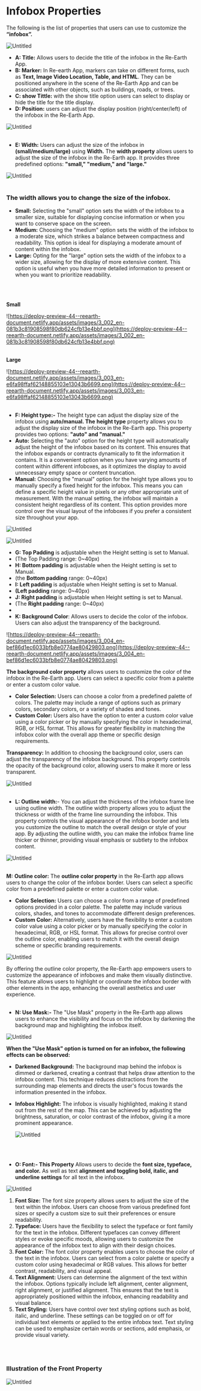 # Infobox Properties

The following is the list of properties that users can use to customize the **“infobox”.**

![Untitled](Infobox%20Properties%20cbe5ddc866c84903b41d55c0c1b24660/Untitled.png)

- **A: Title:** Allows users to decide the title of the infobox in the Re-Earth App.
- **B: Marker:** In Re-earth App, markers can take on different forms, such as **Text, Image Video Location, Table, and HTML**. They can be positioned anywhere in the scene of the Re-Earth App and can be associated with other objects, such as buildings, roads, or trees.
- **C: show Tittle:** with the show title option users can select to display or hide the title for the title display.
- **D: Position:** users can adjust the display position (right/center/left) of the infobox in the Re-Earth App.

![Untitled](Infobox%20Properties%20cbe5ddc866c84903b41d55c0c1b24660/Untitled%201.png)
<br>
<br>

- **E: Width:** Users can adjust the size of the infobox in **(small/medium/large)** using **Width.** The **width property** allows users to adjust the size of the infobox in the Re-Earth app. It provides three predefined options: **"small," "medium," and "large."**

![Untitled](Infobox%20Properties%20cbe5ddc866c84903b41d55c0c1b24660/Untitled%202.png)
<br>
<br>

### The width allows you to change the size of the infobox.

- **Small:** Selecting the "small" option sets the width of the infobox to a smaller size, suitable for displaying concise information or when you want to conserve space on the screen.
- **Medium:** Choosing the "medium" option sets the width of the infobox to a moderate size, which strikes a balance between compactness and readability. This option is ideal for displaying a moderate amount of content within the infobox.
- **Large:** Opting for the "large" option sets the width of the infobox to a wider size, allowing for the display of more extensive content. This option is useful when you have more detailed information to present or when you want to prioritize readability.
<br>
<br>

**Small**

![https://deploy-preview-44--reearth-document.netlify.app/assets/images/3_002_en-081b3c81908598f80db624cfb13e4bbf.png](https://deploy-preview-44--reearth-document.netlify.app/assets/images/3_002_en-081b3c81908598f80db624cfb13e4bbf.png)
<br>
<br>

**Large**

![https://deploy-preview-44--reearth-document.netlify.app/assets/images/3_003_en-e6fa98ffaf62148855103e13043b6699.png](https://deploy-preview-44--reearth-document.netlify.app/assets/images/3_003_en-e6fa98ffaf62148855103e13043b6699.png)
<br>
<br>

- **F: Height type:-**  The height type can adjust the display size of the infobox using **auto/manual. The** **height type** property allows you to adjust the display size of the infobox in the Re-Earth app. This property provides two options: **"auto" and "manual."**
- **Auto:** Selecting the "auto" option for the height type will automatically adjust the height of the infobox based on its content. This ensures that the infobox expands or contracts dynamically to fit the information it contains. It is a convenient option when you have varying amounts of content within different infoboxes, as it optimizes the display to avoid unnecessary empty space or content truncation.
- **Manual:** Choosing the "manual" option for the height type allows you to manually specify a fixed height for the infobox. This means you can define a specific height value in pixels or any other appropriate unit of measurement. With the manual setting, the infobox will maintain a consistent height regardless of its content. This option provides more control over the visual layout of the infoboxes if you prefer a consistent size throughout your app.

![Untitled](Infobox%20Properties%20cbe5ddc866c84903b41d55c0c1b24660/Untitled%203.png)

![Untitled](Infobox%20Properties%20cbe5ddc866c84903b41d55c0c1b24660/Untitled%204.png)

- **G: Top Padding** is adjustable when the Height setting is set to Manual.
- (The Top Padding range: 0~40px)
- **H: Bottom padding**  is adjustable when the Height setting is set to Manual.
- (the **Bottom padding** range: 0~40px)
- **I: Left padding** is adjustable when Height setting is set to Manual.
- **(Left padding** range: 0~40px)
- **J: Right padding** is adjustable when Height setting is set to Manual.
- (The **Right padding** range: 0~40px)
- 
- **K: Background Color**: Allows users to decide the color of the infobox. Users can also adjust the transparency of the background.

![https://deploy-preview-44--reearth-document.netlify.app/assets/images/3_004_en-bef86d1ec6033bfb8e0774ae80429803.png](https://deploy-preview-44--reearth-document.netlify.app/assets/images/3_004_en-bef86d1ec6033bfb8e0774ae80429803.png)

**The background color property** allows users to customize the color of the infobox in the Re-Earth app. Users can select a specific color from a palette or enter a custom color value.

- **Color Selection:** Users can choose a color from a predefined palette of colors. The palette may include a range of options such as primary colors, secondary colors, or a variety of shades and tones.
- **Custom Color:** Users also have the option to enter a custom color value using a color picker or by manually specifying the color in hexadecimal, RGB, or HSL format. This allows for greater flexibility in matching the infobox color with the overall app theme or specific design requirements.

**Transparency:** In addition to choosing the background color, users can adjust the transparency of the infobox background. This property controls the opacity of the background color, allowing users to make it more or less transparent.

![Untitled](Infobox%20Properties%20cbe5ddc866c84903b41d55c0c1b24660/Untitled%205.png)
<br>
<br>

- **L: Outline width:**- You can adjust the thickness of the infobox frame line using outline width. The outline width property allows you to adjust the thickness or width of the frame line surrounding the infobox. This property controls the visual appearance of the infobox border and lets you customize the outline to match the overall design or style of your app. By adjusting the outline width, you can make the infobox frame line thicker or thinner, providing visual emphasis or subtlety to the infobox content.

![Untitled](Infobox%20Properties%20cbe5ddc866c84903b41d55c0c1b24660/Untitled%206.png)
<br>
<br>

**M:** **Outline color:** The **outline color property** in the Re-Earth app allows users to change the color of the infobox border. Users can select a specific color from a predefined palette or enter a custom color value.

- **Color Selection:** Users can choose a color from a range of predefined options provided in a color palette. The palette may include various colors, shades, and tones to accommodate different design preferences.
- **Custom Color:** Alternatively, users have the flexibility to enter a custom color value using a color picker or by manually specifying the color in hexadecimal, RGB, or HSL format. This allows for precise control over the outline color, enabling users to match it with the overall design scheme or specific branding requirements.

![Untitled](Infobox%20Properties%20cbe5ddc866c84903b41d55c0c1b24660/Untitled%207.png)

By offering the outline color property, the Re-Earth app empowers users to customize the appearance of infoboxes and make them visually distinctive. This feature allows users to highlight or coordinate the infobox border with other elements in the app, enhancing the overall aesthetics and user experience.
<br>
<br>

- **N: Use Mask:-** The "Use Mask" property in the Re-Earth app allows users to enhance the visibility and focus on the infobox by darkening the background map and highlighting the infobox itself.

![Untitled](Infobox%20Properties%20cbe5ddc866c84903b41d55c0c1b24660/Untitled%208.png)

**When the "Use Mask" option is turned on for an infobox, the following effects can be observed:**

- **Darkened Background:** The background map behind the infobox is dimmed or darkened, creating a contrast that helps draw attention to the infobox content. This technique reduces distractions from the surrounding map elements and directs the user's focus towards the information presented in the infobox.
- **Infobox Highlight:** The infobox is visually highlighted, making it stand out from the rest of the map. This can be achieved by adjusting the brightness, saturation, or color contrast of the infobox, giving it a more prominent appearance.
    
    ![Untitled](Infobox%20Properties%20cbe5ddc866c84903b41d55c0c1b24660/Untitled.gif)
<br>
<br>

- **O: Font:- This Property** Allows users to decide the **font size, typeface, and color.** As well as text **alignment and toggling bold, italic, and underline settings** for all text in the infobox.

![Untitled](Infobox%20Properties%20cbe5ddc866c84903b41d55c0c1b24660/Untitled%209.png)


1. **Font Size:** The font size property allows users to adjust the size of the text within the infobox. Users can choose from various predefined font sizes or specify a custom size to suit their preferences or ensure readability.
2. **Typeface:** Users have the flexibility to select the typeface or font family for the text in the infobox. Different typefaces can convey different styles or evoke specific moods, allowing users to customize the appearance of the infobox text to align with their design choices.
3. **Font Color:** The font color property enables users to choose the color of the text in the infobox. Users can select from a color palette or specify a custom color using hexadecimal or RGB values. This allows for better contrast, readability, and visual appeal.
4. **Text Alignment:** Users can determine the alignment of the text within the infobox. Options typically include left alignment, center alignment, right alignment, or justified alignment. This ensures that the text is appropriately positioned within the infobox, enhancing readability and visual balance.
5. **Text Styling:** Users have control over text styling options such as bold, italic, and underline. These settings can be toggled on or off for individual text elements or applied to the entire infobox text. Text styling can be used to emphasize certain words or sections, add emphasis, or provide visual variety.
<br>
<br>

### Illustration of the Front Property

![Untitled](Infobox%20Properties%20cbe5ddc866c84903b41d55c0c1b24660/Untitled%201.gif)
